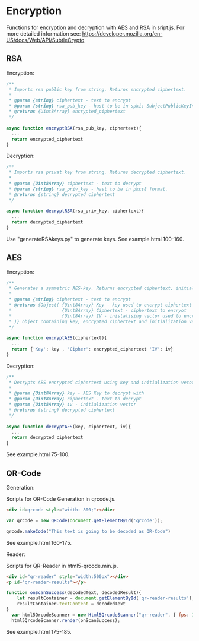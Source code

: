 # Encryption

Functions for encryption and decryption with AES and RSA in sript.js.
For more detailed information see:
https://developer.mozilla.org/en-US/docs/Web/API/SubtleCrypto

## RSA

Encryption:

```javascript
/**
 * Imports rsa public key from string. Returns encrypted ciphertext.
 *
 * @param {string} ciphertext - text to encrypt 
 * @param {string} rsa_pub_key - hast to be in spki: SubjectPublicKeyInfo format. 
 * @returns {Uint8Array} encrypted_ciphertext
 */
 
async function encryptRSA(rsa_pub_key, ciphertext){
  ...
  return encrypted_ciphertext
}
```
Decryption:

```javascript
/**
 * Imports rsa privat key from string. Returns decrypted ciphertext.
 *
 * @param {Uint8Array} ciphertext - text to decrypt 
 * @param {string} rsa_priv_key - hast to be in pkcs8 format. 
 * @returns {string} decrypted ciphertext
 */
 
async function decryptRSA(rsa_priv_key, ciphertext){
  ...
  return decrypted_ciphertext
}
```
Use "generateRSAkeys.py" to generate keys.
See example.html 100-160.

## AES
Encryption:

```javascript
/**
 * Generates a symmetric AES-key. Returns encrypted ciphertext, initialization vector and AES-key in raw format.
 *
 * @param {string} ciphertext - text to encrypt 
 * @returns {Object( {Uint8Array} Key - key used to encrypt ciphertext
 *                   {Uint8Array} Ciphertext - ciphertext to encryot
 *                   {Uint8Array} IV - inistalising vector used to encrypt cipher 
 * )} object containing key, encrypted ciphertext and initialization vector
 */
 
async function encryptAES(ciphertext){
  ...
  return {'Key': key , 'Cipher': encrypted_ciphertext 'IV': iv}
}
```
Decryption:

```javascript
/**
 * Decrypts AES encrypted ciphertext using key and initialization vecotr
 *
 * @param {Uint8Array} key - AES Key to decrypt with
 * @param {Uint8Array} ciphertext - text to decrypt 
 * @param {Uint8Array} iv - initialization vector
 * @returns {string} decrypted ciphertext
 */
 
async function decryptAES(key, ciphertext, iv){
  ...
  return decrypted_ciphertext
}
```
See example.html 75-100.

## QR-Code

Generation:

Scripts for QR-Code Generation in qrcode.js.

```html
<div id=qrcode style="width: 800;"></div>
```
```javascript
var qrcode = new QRCode(document.getElementById('qrcode')); 

qrcode.makeCode("This text is going to be decoded as QR-Code")
```
See example.html 160-175.

Reader:

Scripts for QR-Reader in html5-qrcode.min.js.

```html
<div id="qr-reader" style="width:500px"></div>
<p id="qr-reader-results"></p>
```
```javascript
function onScanSuccess(decodedText, decodedResult){
    let resultContainer = document.getElementById('qr-reader-results');
    resultContainer.textContent = decodedText
}
  var html5QrcodeScanner = new Html5QrcodeScanner("qr-reader", { fps: 10, qrbox: 250 });
  html5QrcodeScanner.render(onScanSuccess);
```
See example.html 175-185.
